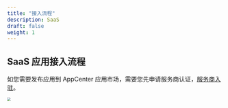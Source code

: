 ```yaml
---
title: "接入流程"
description: SaaS
draft: false
weight: 1
---
```

## SaaS 应用接入流程

如您需要发布应用到 AppCenter 应用市场，需要您先申请服务商认证，[服务商入驻](/appcenter/market/serviceprovider/20_contracts)。

<img src="/appcenter/dev-platform/saas-developer-guide/_image/saas-flow.png" style="zoom:48%;" />

